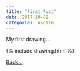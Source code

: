 ```yaml
---
title: "First Post"
date: 2017-10-02
categories: update
---
```


My first drawing...

{% include drawing.html %}

<a href="{{ site.baseurl }}/">Back...</a>
